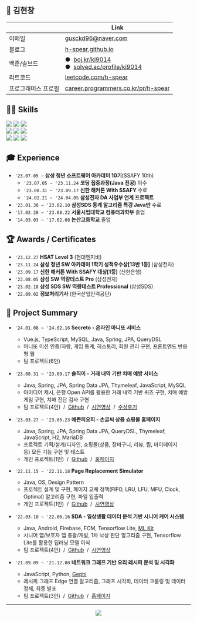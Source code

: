 ## 🍠 김현창

|                     | Link                                                                                                                       |
|---------------------|----------------------------------------------------------------------------------------------------------------------------|
| 이메일              | gusckd96@naver.com                                                                                                         |
| 블로그              | [h-spear.github.io](https://h-spear.github.io)                                                                     |
| 백준/솔브드         | ●&nbsp;&nbsp;[boj.kr/ki9014](https://www.acmicpc.net/user/ki9014)<br/>●&nbsp;&nbsp;[solved.ac/profile/ki9014](https://solved.ac/profile/ki9014) |
| 리트코드            | [leetcode.com/h-spear](https://leetcode.com/h-spear)                                                               |
| 프로그래머스 프로필 | [career.programmers.co.kr/pr/h-spear](https://career.programmers.co.kr/pr/h-spear)                                 |
## 👨‍💻 Skills
<img src="https://img.shields.io/badge/Java-181717?style=for-the-badge&logo=OpenJdk&logoColor=white"/> <img src="https://img.shields.io/badge/Python-3776AB?style=for-the-badge&logo=Python&logoColor=white"/> <img src="https://img.shields.io/badge/JavaScript-F7DF1E?style=for-the-badge&logo=javascript&logoColor=black"/>   
<img src="https://img.shields.io/badge/Spring-6DB33F?style=for-the-badge&logo=Spring&logoColor=white"/>  <img src="https://img.shields.io/badge/Vue.js-4FC08D?style=for-the-badge&logo=Vue.js&logoColor=white"/> <img src="https://img.shields.io/badge/Firebase-FFCA28?style=for-the-badge&logo=Firebase&logoColor=white"/>    
<img src="https://img.shields.io/badge/Git-F05032?style=for-the-badge&logo=Git&logoColor=white"/> <img src="https://img.shields.io/badge/GitLab-FC6D26?style=for-the-badge&logo=GitLab&logoColor=white"/> <img src="https://img.shields.io/badge/Jira-0052CC?style=for-the-badge&logo=Jira&logoColor=white"/>

## 🎓 Experience

-   `'23.07.05 ~` **삼성 청년 소프트웨어 아카데미 10기**(SSAFY 10th)
    -   `'23.07.05 ~ '23.11.24` **코딩 집중과정(Java 전공)** 이수
    -   `'23.08.31 ~ '23.09.17` **신한 해커톤 With SSAFY** 수료
    -   `'24.02.21 ~ '24.04.05` **삼성전자 DA 사업부 연계 프로젝트**
-   `'23.01.30 ~ '23.02.10` **삼성SDS 동계 알고리즘 특강 Java반** 수료
-   `'17.02.28 ~ '23.08.22` **서울시립대학교 컴퓨터과학부** 졸업
-   `'14.03.03 ~ '17.02.08` **논산고등학교** 졸업

## 🏆 Awards / Certificates

-   `'23.12.27` **HSAT Level 3** (현대엔지비)
-   `'23.11.24` **삼성 청년 SW 아카데미 1학기 성적우수상[13반 1등]** (삼성전자)
-   `'23.09.17` **신한 해커톤 With SSAFY 대상[1등]** (신한은행)
-   `'23.08.05` **삼성 SW 역량테스트 Pro** (삼성전자)
-   `'23.02.18` **삼성 SDS SW 역량테스트 Professional** (삼성SDS)
-   `'22.09.02` **정보처리기사** (한국산업인력공단)

## 🚀 Project Summary

-   `'24.01.08 ~ '24.02.16` **Secreto - 온라인 마니또 서비스**

    -   Vue.js, TypeScript, MySQL, Java, Spring, JPA, QueryDSL
    -   마니또 미션 인증/자랑, 게임 통계, 히스토리, 회원 관리 구현, 프론트엔드 반응형 웹
    -   팀 프로젝트(6인)

-   `'23.08.31 ~ '23.09.17` **솔직이 - 거래 내역 기반 치매 예방 서비스**

    -   Java, Spring, JPA, Spring Data JPA, Thymeleaf, JavaScript, MySQL
    -   아이디어 제시, 은행 Open API를 활용한 거래 내역 기반 퀴즈 구현, 치매 예방 게임 구현, 치매 진단 검사 구현
    -   팀 프로젝트(4인)  /  [Github](https://github.com/SSAFYxShinhan/SolJiGi)  /  [시연영상](https://youtu.be/rNPzuXeeRWc)  /  [수상후기](https://www.ssafy.com/ksp/servlet/swp.board.controller.SwpBoardServlet?p_process=select-board-view&p_menu_cd=M0204&p_tabseq=226509&p_seq=60&p_pageno=)

-   `'23.03.27 ~ '23.05.23` **예쁜피오피 - 손글씨 상품 쇼핑몰 홈페이지**

    -   Java, Spring, JPA, Spring Data JPA, QueryDSL, Thymeleaf, JavaScript, H2, MariaDB
    -   프로젝트 기획/설계/디자인, 쇼핑몰(상품, 장바구니, 리뷰, 찜, 마이페이지 등) 모든 기능 구현 및 테스트
    -   개인 프로젝트(1인)  /  [Github](https://github.com/h-spear/pretty-pop)  /  [홈페이지](https://port-0-pretty-pop-1msx2blg22vwx1.sel3.cloudtype.app/)

-   `'22.11.15 ~ '22.11.18` **Page Replacement Simulator**

    -   Java, OS, Design Pattern
    -   프로젝트 설계 및 구현, 페이지 교체 정책(FIFO, LRU, LFU, MFU, Clock, Optimal) 알고리즘 구현, 파일 입출력
    -   개인 프로젝트(1인)  /  [Github](https://github.com/h-spear/page-replacement-simulator)  /  [시연영상](https://youtu.be/bhc0smhrTc4)

-   `'22.03.10 ~ '22.06.16` **SDA - 일상생활 데이터 분석 기반 시니어 케어 시스템**

    -   Java, Android, Firebase, FCM, Tensorflow Lite, [ML Kit](https://developers.google.com/ml-kit/vision/pose-detection)
    -   시니어 앱/보호자 앱 총괄/개발, 1차 낙상 판단 알고리즘 구현, Tensorflow Lite를 활용한 딥러닝 모델 이식
    -   팀 프로젝트(4인)  /  [Github](https://github.com/h-spear/senior-danger-analysis)  /  [시연영상](https://youtu.be/W3RGKqy59TE)

-   `'21.09.09 ~ '21.12.08` **네트워크 그래프 기반 요리 레시피 분석 및 시각화**
    -   JavaScript, Python, [Gephi](https://gephi.org/)
    -   레시피 그래프 Edge 연결 알고리즘, 그래프 시각화, 데이터 크롤링 및 데이터 정제, 최종 발표
    -   팀 프로젝트(3인)  /  [Github](https://github.com/h-spear/recipe-analysis-and-network-visualization/)  /  [홈페이지](https://h-spear.github.io/recipe-analysis-and-network-visualization/)
 
---

<div align="center">
    <a href="https://solved.ac/ki9014">
        <img src="http://mazassumnida.wtf/api/v2/generate_badge?boj=ki9014">
    </a>
</div>
